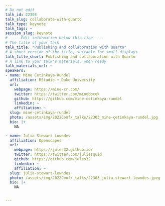 ```yaml
---
# Do not edit
talk_id: 22303
talk_slug: collaborate-with-quarto
talk_type: keynote
talk_tags: ~
session_slug: keynote
# ---- Edit information below this line ----
# The title of your talk
talk_title: "Publishing and collaboration with Quarto"
# A short version of the title, suitable for small displays
talk_title_short: Publishing and collaboration with Quarto
# A link to your talk's materials, when ready
talk_materials_url: ~
speakers:
- name: Mine Çetinkaya-Rundel
  affiliation: RStudio + Duke University
  url:
    webpage: https://mine-cr.com/
    twitter: https://twitter.com/minebocek
    github: https://github.com/mine-cetinkaya-rundel
    linkedin: ~
    affiliation: ~
  slug: mine-çetinkaya-rundel
  photo: /assets/img/2022Conf/_talks/22303_mine-çetinkaya-rundel.jpg
  bio: |+
    NA

- name: Julia Stewart Lowndes
  affiliation: Openscapes
  url:
    webpage: https://jules32.github.io/
    twitter: https://twitter.com/juliesquid
    github: https://github.com/jules32
    linkedin: ~
    affiliation: ~
  slug: julia-stewart-lowndes
  photo: /assets/img/2022Conf/_talks/22303_julia-stewart-lowndes.jpeg
  bio: |+
    NA


---
```


<!-- ABSTRACT ----
Please write abstract below. You may use simple markdown (links, code style, bold, italics)
-->



